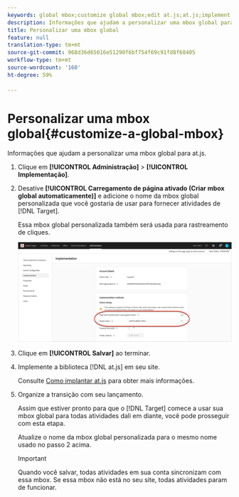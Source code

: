 ```yaml
---
keywords: global mbox;customize global mbox;edit at.js;at.js;implement at.js
description: Informações que ajudam a personalizar uma mbox global para at.js.
title: Personalizar uma mbox global
feature: null
translation-type: tm+mt
source-git-commit: 968d36d65016e51290f6bf754f69c91fd8f68405
workflow-type: tm+mt
source-wordcount: '160'
ht-degree: 59%

---
```



# Personalizar uma mbox global{#customize-a-global-mbox}

Informações que ajudam a personalizar uma mbox global para at.js.

1. Clique em **[!UICONTROL Administração]** > **[!UICONTROL Implementação]**.

1. Desative **[!UICONTROL Carregamento de página ativado (Criar mbox global automaticamente)]** e adicione o nome da mbox global personalizada que você gostaria de usar para fornecer atividades de [!DNL Target].

   Essa mbox global personalizada também será usada para rastreamento de cliques.

   ![custom-global-mbox](/help/c-implementing-target/c-implementing-target-for-client-side-web/t-mbox-download/c-understanding-global-mbox/assets/custom-global-mbox.png)

1. Clique em **[!UICONTROL Salvar]** ao terminar.

1. Implemente a biblioteca [!DNL at.js] em seu site.

   Consulte [Como implantar at.js](/help/c-implementing-target/c-implementing-target-for-client-side-web/how-to-deployatjs/how-to-deployatjs.md) para obter mais informações.

1. Organize a transição com seu lançamento.

   Assim que estiver pronto para que o [!DNL Target] comece a usar sua mbox global para todas atividades dali em diante, você pode prosseguir com esta etapa.

   Atualize o nome da mbox global personalizada para o mesmo nome usado no passo 2 acima.

   >[!IMPORTANT]
   >
   >Quando você salvar, todas atividades em sua conta sincronizam com essa mbox. Se essa mbox não está no seu site, todas atividades param de funcionar.

